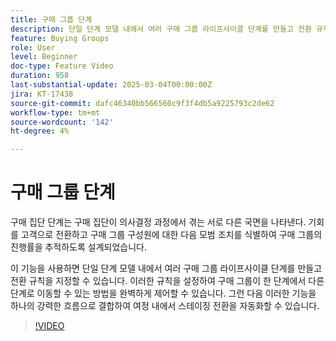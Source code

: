 ```yaml
---
title: 구매 그룹 단계
description: 단일 단계 모델 내에서 여러 구매 그룹 라이프사이클 단계를 만들고 전환 규칙을 지정하여 구매 그룹이 한 단계에서 다른 단계로 이동할 수 있는 방법을 완벽하게 제어하는 방법에 대해 알아봅니다.
feature: Buying Groups
role: User
level: Beginner
doc-type: Feature Video
duration: 958
last-substantial-update: 2025-03-04T00:00:00Z
jira: KT-17438
source-git-commit: dafc46340bb566560c9f3f4db5a9225793c2de62
workflow-type: tm+mt
source-wordcount: '142'
ht-degree: 4%

---
```



# 구매 그룹 단계

구매 집단 단계는 구매 집단이 의사결정 과정에서 겪는 서로 다른 국면을 나타낸다. 기회를 고객으로 전환하고 구매 그룹 구성원에 대한 다음 모범 조치를 식별하여 구매 그룹의 진행률을 추적하도록 설계되었습니다.

이 기능을 사용하면 단일 단계 모델 내에서 여러 구매 그룹 라이프사이클 단계를 만들고 전환 규칙을 지정할 수 있습니다. 이러한 규칙을 설정하여 구매 그룹이 한 단계에서 다른 단계로 이동할 수 있는 방법을 완벽하게 제어할 수 있습니다. 그런 다음 이러한 기능을 하나의 강력한 흐름으로 결합하여 여정 내에서 스테이징 전환을 자동화할 수 있습니다.

>[!VIDEO](https://video.tv.adobe.com/v/3448701/?learn=on&enablevpops&captions=kor)
